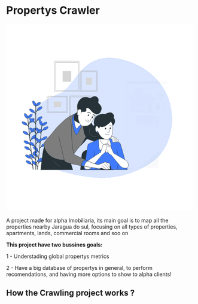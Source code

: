 # Propertys Crawler
![Alt Text](https://github.com/carlosal249/itaivan_scrapper/blob/main/Select%20house.gif)

A project made for alpha Imobiliaria, its main goal is to map all the properties nearby Jaragua do sul, focusing on all types of properties, apartments, lands,
commercial rooms and soo on

<b>This project have two bussines goals:</b>
<p>
1 - Understading global propertys metrics
</p>
<p>
2 - Have a big database of propertys in general, to perform recomendations, and having more options to show to alpha clients!
</p>

<h2> How the Crawling project works ? <h2>
